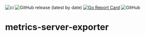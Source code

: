 ![ci](https://github.com/ghouscht/metrics-server-exporter/workflows/ci/badge.svg)
![GitHub release (latest by date)](https://img.shields.io/github/v/release/ghouscht/metrics-server-exporter)
[![Go Report Card](https://goreportcard.com/badge/github.com/ghouscht/metrics-server-exporter)](https://goreportcard.com/report/github.com/ghouscht/metrics-server-exporter)
![GitHub](https://img.shields.io/github/license/ghouscht/metrics-server-exporter)
# metrics-server-exporter
